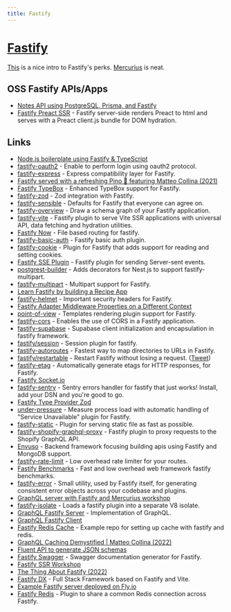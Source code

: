 ```yaml
---
title: Fastify
---
```


# [Fastify](https://www.fastify.io/)

[This](https://hire.jonasgalvez.com.br/2022/may/02/the-thing-about-fastify/) is a nice intro to Fastify's perks. [Mercurius](https://github.com/mercurius-js/mercurius) is neat.

## OSS Fastify APIs/Apps

- [Notes API using PostgreSQL, Prisma, and Fastify](https://github.com/iShibi/notes-api)
- [Fastify Preact SSR](https://github.com/sebringrose/fastify-preact-ssr) - Fastify server-side renders Preact to html and serves with a Preact client.js bundle for DOM hydration.

## Links

- [Node.js boilerplate using Fastify & TypeScript](https://github.com/yonathan06/fastify-typescript-boilerplate)
- [fastify-oauth2](https://github.com/fastify/fastify-oauth2) - Enable to perform login using oauth2 protocol.
- [fastify-express](https://github.com/fastify/fastify-express) - Express compatibility layer for Fastify.
- [Fastify served with a refreshing Pino 🍷 featuring Matteo Collina (2021)](https://changelog.com/jsparty/197)
- [Fastify TypeBox](https://github.com/sinclairzx81/fastify-typebox) - Enhanced TypeBox support for Fastify.
- [fastify-zod](https://github.com/elierotenberg/fastify-zod) - Zod integration with Fastify.
- [fastify-sensible](https://github.com/fastify/fastify-sensible) - Defaults for Fastify that everyone can agree on.
- [fastify-overview](https://github.com/Eomm/fastify-overview) - Draw a schema graph of your Fastify application.
- [fastify-vite](https://github.com/fastify/fastify-vite) - Fastify plugin to serve Vite SSR applications with universal API, data fetching and hydration utilities.
- [Fastify Now](https://github.com/yonathan06/fastify-now) - File based routing for fastify.
- [fastify-basic-auth](https://github.com/fastify/fastify-basic-auth) - Fastify basic auth plugin.
- [fastify-cookie](https://github.com/fastify/fastify-cookie) - Plugin for Fastify that adds support for reading and setting cookies.
- [Fastify SSE Plugin](https://github.com/NodeFactoryIo/fastify-sse-v2) - Fastify plugin for sending Server-sent events.
- [postgrest-builder](https://github.com/Blazity/postgrest-builder) - Adds decorators for Nest.js to support fastify-multipart.
- [fastify-multipart](https://github.com/fastify/fastify-multipart) - Multipart support for Fastify.
- [Learn Fastify by building a Recipe App](https://github.com/one-aalam/havyt)
- [fastify-helmet](https://github.com/fastify/fastify-helmet) - Important security headers for Fastify.
- [Fastify Adapter Middleware Properties on a Different Context](https://github.com/jmcdo29/context-fastify-middleware)
- [point-of-view](https://github.com/fastify/point-of-view) - Templates rendering plugin support for Fastify.
- [fastify-cors](https://github.com/fastify/fastify-cors) - Enables the use of CORS in a Fastify application.
- [fastify-supabase](https://github.com/coopflow/fastify-supabase) - Supabase client initialization and encapsulation in fastify framework.
- [fastify/session](https://github.com/fastify/session) - Session plugin for fastify.
- [fastify-autoroutes](https://github.com/GiovanniCardamone/fastify-autoroutes) - Fastest way to map directories to URLs in Fastify.
- [fastify/restartable](https://github.com/fastify/restartable) - Restart Fastify without losing a request. ([Tweet](https://twitter.com/delvedor/status/1495810969142022150))
- [fastify-etag](https://github.com/fastify/fastify-etag) - Automatically generate etags for HTTP responses, for Fastify.
- [Fastify Socket.io](https://github.com/alemagio/fastify-socket.io)
- [fastify-sentry](https://github.com/immobiliare/fastify-sentry) - Sentry errors handler for fastify that just works! Install, add your DSN and you're good to go.
- [Fastify Type Provider Zod](https://github.com/turkerdev/fastify-type-provider-zod)
- [under-pressure](https://github.com/fastify/under-pressure) - Measure process load with automatic handling of "Service Unavailable" plugin for Fastify.
- [fastify-static](https://github.com/fastify/fastify-static) - Plugin for serving static file as fast as possible.
- [fastify-shopify-graphql-proxy](https://github.com/Asjas/fastify-shopify-graphql-proxy) - Fastify plugin to proxy requests to the Shopify GraphQL API.
- [Envuso](https://github.com/Envuso/framework) - Backend framework focusing building apis using Fastify and MongoDB support.
- [fastify-rate-limit](https://github.com/fastify/fastify-rate-limit) - Low overhead rate limiter for your routes.
- [Fastify Benchmarks](https://github.com/fastify/benchmarks) - Fast and low overhead web framework fastify benchmarks.
- [fastify-error](https://github.com/fastify/fastify-error) - Small utility, used by Fastify itself, for generating consistent error objects across your codebase and plugins.
- [GraphQL server with Fastify and Mercurius workshop](https://github.com/nearform/the-graphql-workshop)
- [fastify-isolate](https://github.com/mcollina/fastify-isolate) - Loads a fastify plugin into a separate V8 isolate.
- [GraphQL Fastify Server](https://github.com/rpvsilva/graphql-fastify-server) - Implementation of GraphQL.
- [GraphQL Fastify Client](https://github.com/rpvsilva/graphql-fastify-client)
- [Fastify Redis Cache](https://github.com/d3or/fastify-redis-cache) - Example repo for setting up cache with fastify and redis.
- [GraphQL Caching Demystified | Matteo Collina (2022)](https://www.youtube.com/watch?v=5aaAHYs_gEs)
- [Fluent API to generate JSON schemas](https://github.com/fastify/fluent-json-schema)
- [Fastify Swagger](https://github.com/fastify/fastify-swagger) - Swagger documentation generator for Fastify.
- [Fastify SSR Workshop](https://github.com/galvez/the-fastify-ssr-workshop)
- [The Thing About Fastify (2022)](https://hire.jonasgalvez.com.br/2022/may/02/the-thing-about-fastify/)
- [Fastify DX](https://github.com/fastify/fastify-dx) - Full Stack Framework based on Fastify and Vite.
- [Example Fastify server deployed on Fly.io](https://github.com/fly-apps/fastify-functions)
- [Fastify Redis](https://github.com/fastify/fastify-redis) - Plugin to share a common Redis connection across Fastify.